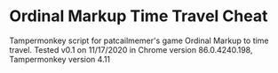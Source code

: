 # Ordinal Markup Time Travel Cheat
Tampermonkey script for patcailmemer's game Ordinal Markup to time travel.
Tested v0.1 on 11/17/2020 in Chrome version 86.0.4240.198, Tampermonkey version 4.11
